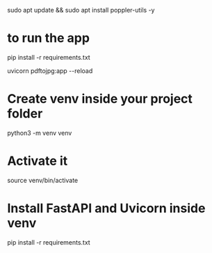 sudo apt update && sudo apt install poppler-utils -y

# to run the app

pip install -r requirements.txt

uvicorn pdftojpg:app --reload

# Create venv inside your project folder

python3 -m venv venv

# Activate it

source venv/bin/activate

# Install FastAPI and Uvicorn inside venv

pip install -r requirements.txt
